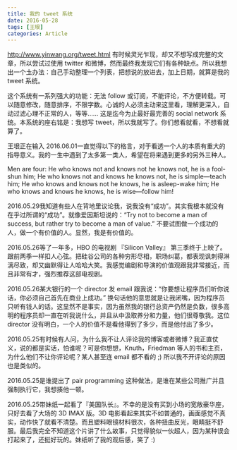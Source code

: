 ```yaml
---
title: 我的 tweet 系统
date: 2016-05-28
tags: [王垠]
categories: Article
---
```


http://www.yinwang.org/tweet.html
有时候灵光乍现，却又不想写成完整的文章，所以尝试过使用 twitter 和微博，然而最终我发现它们有各种缺点。所以我想出一个圡办法：自己手动整理一个列表，把想说的放进去，加上日期，就算是我的 tweet 系统。

这个系统有一系列强大的功能：无法 follow 或订阅，不能评论，不方便转载。可以随意修改，随意排序，不限字数。心诚的人必须主动来这里看，理解更深入，自动过滤心理不正常的人，等等…… 这是迄今为止最好最完善的 social network 系统。本系统的座右铭是：我想写 tweet，所以我就写了。你们想看就看，不想看就算了。

王垠正在输入
2016.06.01一直觉得以下的格言，对于看透一个人的本质有重大的指导意义。我的一生中遇到了太多第一类人，希望在将来遇到更多的另外三种人。

Men are four:
He who knows not and knows not he knows not, he is a fool-shun him;
He who knows not and knows he knows not, he is simple—teach him;
He who knows and knows not he knows, he is asleep-wake him;
He who knows and knows he knows, he is wise—follow him!

2016.05.29我知道有些人在背地里议论我，说我没有“成功”。其实我根本就没有在乎过所谓的“成功”。就像爱因斯坦说的：“Try not to become a man of success, but rather try to become a man of value.” 不要试图做一个成功的人，做一个有价值的人。显然，我是有价值的。 

2016.05.26等了一年多，HBO 的电视剧 『Silicon Valley』 第三季终于上映了。跟前两季一样扣人心弦。把硅谷公司的各种穷形尽相，职场纠葛，都表现讽刺得淋漓尽致，却又幽默得让人哈哈大笑。我感觉编剧和导演的价值观跟我非常接近，而且非常有才，强烈推荐这部电视剧。

2016.05.26某大银行的一个 director 发 email 跟我说：“你要想让程序员们听你说话，你必须自己首先在商业上成功。” 换句话他的意思就是让我闭嘴，因为程序员只听有钱人的话。这显然不是事实，因为虽然我的银行总资产仍然是负数，很多高明的程序员却一直在听我说什么，并且从中汲取养分和力量，他们很尊敬我。这位 director 没有明白，一个人的价值不是看他得到了多少，而是他付出了多少。

2016.05.25有时候有人问，为什么我不让人评论我的博客或者微博？我正直仗义，说的都是实话，怕谁呢？可是你想想，Knuth，Friedman 等人的书和主页，为什么他们不让你评论呢？某人甚至连 email 都不看的 ;) 所以我不开评论的原因也是类似的。

2016.05.25是谁提出了 pair programming 这种做法，是谁在某些公司推广并且强制执行它，我想揍他一顿。

2016.05.25带妹纸一起看了『美国队长』。不幸的是没有买到小场的宽敞豪华座，只好去看了大场的 3D IMAX 版。3D 电影看起来其实不如普通的，画面感觉不真实，动作快了就看不清楚。而且塑料眼镜材料很次，各种扭曲反光，眼睛挺不舒服。最后我完全不知道这个片讲了什么故事，只觉得貌似一伙超人，因为某种误会打起来了，还挺好玩的。妹纸听了我的观后感，笑了 :) 